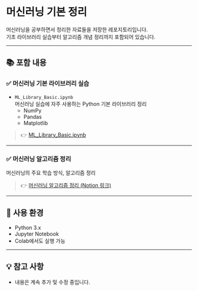 # 머신러닝 기본 정리

머신러닝을 공부하면서 정리한 자료들을 저장한 레포지토리입니다.  
기초 라이브러리 실습부터 알고리즘 개념 정리까지 포함되어 있습니다.

---

## 📚 포함 내용

### ✅ 머신러닝 기본 라이브러리 실습

- `ML_Library_Basic.ipynb`  
  머신러닝 실습에 자주 사용하는 Python 기본 라이브러리 정리
  - NumPy
  - Pandas
  - Matplotlib

> 👉 [ML_Library_Basic.ipynb](./ML_Library_Basic.ipynb)

---

### ✅ 머신러닝 알고리즘 정리

머신러닝의 주요 학습 방식, 알고리즘 정리

> 👉 [머신러닝 알고리즘 정리 (Notion 링크)](https://www.notion.so/1c9859afcce9809498e3e0e187e1ab09?pvs=4)

---

## 📌 사용 환경

- Python 3.x
- Jupyter Notebook
- Colab에서도 실행 가능

---

## 💡 참고 사항

- 내용은 계속 추가 및 수정 중입니다.
